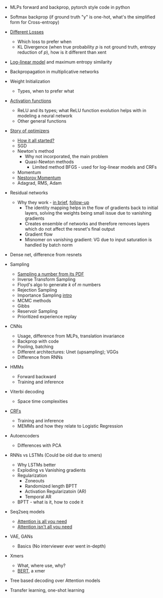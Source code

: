 * MLPs forward and backprop, pytorch style code in python
* Softmax backprop (if ground truth "y" is one-hot, what's the simplified form for Cross-entropy)
* [Different Losses](https://gombru.github.io/2018/05/23/cross_entropy_loss/)
    * Which loss to prefer when
    * KL Divergence (when true probability _p_ is not ground truth, entropy reduction of _p_), how is it different than xent

* [Log-linear model](https://en.wikipedia.org/wiki/Log-linear_model) and maximum entropy similarity
* Backpropagation in multiplicative networks
* Weight Initialization
    * Types, when to prefer what
* [Activation functions](https://blog.paperspace.com/vanishing-gradients-activation-function/)
    * ReLU and its types; what ReLU function evolution helps with in modeling a neural network
    * Other general functions

* [Story of optimizers](http://deeplearning.cs.cmu.edu/S20/document/slides/lec6.stochastic_gradient.pdf)
    * [How it all started?](https://blog.paperspace.com/intro-to-optimization-momentum-rmsprop-adam/)
    * SGD
    * Newton's method
        * Why not incorporated, the main problem
        * Quasi-Newton methods
            * Limited method BFGS - used for log-linear models and CRFs
    * Momentum
    * [Nestorov Momentum](https://cs231n.github.io/neural-networks-3/#sgd)
    * Adagrad, RMS, Adam

* Residual networks
    * Why they work - [in brief](http://slazebni.cs.illinois.edu/spring17/lec04_advanced_cnn.pdf), [follow-up](https://arxiv.org/pdf/1603.05027.pdf)
        * The identity mapping helps in the flow of gradients back to initial layers, solving the weights being small issue due to vanishing gradients
        * Creates ensemble of networks and therefore removes layers which do not affect the resnet's final output
        * Gradient flow
        * Misnomer on vanishing gradient: VG due to input saturation is handled by batch norm
* Dense net, difference from resnets

* Sampling
    * [Sampling a number from its PDF](http://probcomp.csail.mit.edu/blog/programming-and-probability-sampling-from-a-discrete-distribution-over-an-infinite-set/)
    * Inverse Transform Sampling
    * Floyd's algo to generate _k_ of _m_ numbers
    * Rejection Sampling
    * Importance Sampling [intro](https://www.youtube.com/watch?v=V8f8ueBc9sY)
    * MCMC methods
    * Gibbs
    * Reservoir Sampling
    * Prioritized experience replay 

* CNNs
    * Usage, difference from MLPs, translation invariance
    * Backprop with code
    * Pooling, batching
    * Different architectures: Unet (upsampling); VGGs 
    * Difference from RNNs

* HMMs
    * Forward backward
    * Training and inference

* Viterbi decoding
    * Space time complexities

* [CRFs](https://www.cs.cmu.edu/~epxing/Class/10708-14/scribe_notes/scribe_note_lecture12.pdf)
    * Training and inference
    * MEMMs and how they relate to Logistic Regression

* Autoencoders
    * Differences with PCA

* RNNs vs LSTMs (Could be old due to xmers)
    * Why LSTMs better
    * Exploding vs Vanishing gradients
    * Regularization
        * Zoneouts
        * Randomized length BPTT
        * Activation Regularizatoin (AR)
        * Temporal AR
    * BPTT - what is it, how to code it

* Seq2seq models 
    * [Attention is all you need](https://arxiv.org/pdf/1706.03762.pdf)
    * [Attention isn't all you need](https://medium.com/synapse-dev/understanding-bert-transformer-attention-isnt-all-you-need-5839ebd396db)

* VAE, GANs
    * Basics (No interviewer ever went in-depth)

* Xmers
    * What, where use, why?
    * [BERT](https://arxiv.org/pdf/1810.04805.pdf), a xmer

* Tree based decoding over Attention models
* Transfer learning, one-shot learning
